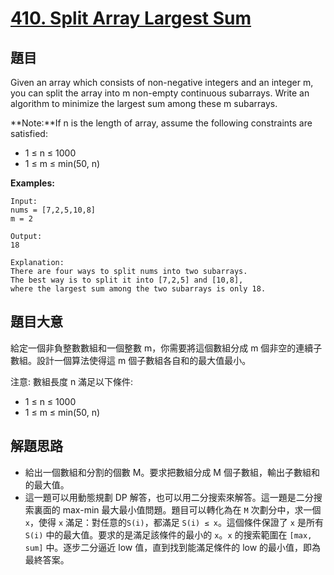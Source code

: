 # [410. Split Array Largest Sum](https://leetcode.com/problems/split-array-largest-sum/)


## 題目

Given an array which consists of non-negative integers and an integer m, you can split the array into m non-empty continuous subarrays. Write an algorithm to minimize the largest sum among these m subarrays.

**Note:**If n is the length of array, assume the following constraints are satisfied:

- 1 ≤ n ≤ 1000
- 1 ≤ m ≤ min(50, n)

**Examples:**

    Input:
    nums = [7,2,5,10,8]
    m = 2
    
    Output:
    18
    
    Explanation:
    There are four ways to split nums into two subarrays.
    The best way is to split it into [7,2,5] and [10,8],
    where the largest sum among the two subarrays is only 18.


## 題目大意


給定一個非負整數數組和一個整數 m，你需要將這個數組分成 m 個非空的連續子數組。設計一個算法使得這 m 個子數組各自和的最大值最小。

注意:
數組長度 n 滿足以下條件:

- 1 ≤ n ≤ 1000
- 1 ≤ m ≤ min(50, n)



## 解題思路

- 給出一個數組和分割的個數 M。要求把數組分成 M 個子數組，輸出子數組和的最大值。
- 這一題可以用動態規劃 DP 解答，也可以用二分搜索來解答。這一題是二分搜索裏面的 max-min 最大最小值問題。題目可以轉化為在 `M` 次劃分中，求一個 `x`，使得 `x` 滿足：對任意的`S(i)`，都滿足 `S(i) ≤ x`。這個條件保證了 `x` 是所有 `S(i)` 中的最大值。要求的是滿足該條件的最小的 `x`。`x` 的搜索範圍在 `[max, sum]` 中。逐步二分逼近 low 值，直到找到能滿足條件的 low 的最小值，即為最終答案。
